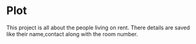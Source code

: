 # Plot
This project is all about the people living on rent. There details are saved like their name,contact along with the room number. 
